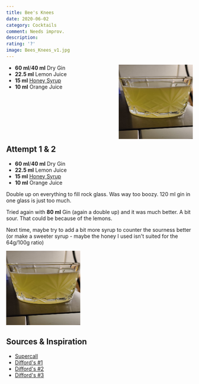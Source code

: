 ```yaml
---
title: Bee's Knees
date: 2020-06-02
category: Cocktails
comment: Needs improv.
description: 
rating: '?'
image: Bees_Knees_v1.jpg
---
```

<img src="Bees_Knees_v1.jpg" width="200px" height="200px" style="float: right;">

 - **60 ml**/**40 ml** Dry Gin 
 - **22.5 ml** Lemon Juice
 - **15 ml** [Honey Syrup](/Cocktails/Sirups.html)
 - **10 ml** Orange Juice

<p style="clear: right; display: block;"></p>

## Attempt 1 & 2 
 - **60 ml**/**40 ml** Dry Gin 
 - **22.5 ml** Lemon Juice
 - **15 ml** [Honey Syrup](/Cocktails/Sirups.html)
 - **10 ml** Orange Juice
    

 Double up on everything to fill rock glass. Was way too boozy. 120 ml gin in one glass is just too much.

 Tried again with **80 ml** Gin (again a double up) and it was much better. A bit sour. That could be because of the lemons. 

 Next time, maybe try to add a bit more syrup to counter the sourness better (or make a sweeter syrup - maybe the honey I used isn't suited for the 64g/100g ratio)

<img src="Bees_Knees_v1.jpg" width="200px" height="200px">

## Sources & Inspiration
 - [Supercall](https://www.supercall.com/recipe/bees-knees)
 - [Difford's #1](https://www.diffordsguide.com/cocktails/recipe/195/bees-knees-1)
 - [Difford's #2](https://www.diffordsguide.com/cocktails/recipe/196/bees-knees-2)
 - [Difford's #3](https://www.diffordsguide.com/cocktails/recipe/2144/bees-knees-3)




 [version1]: Bees_Knees_v1.jpg  

 